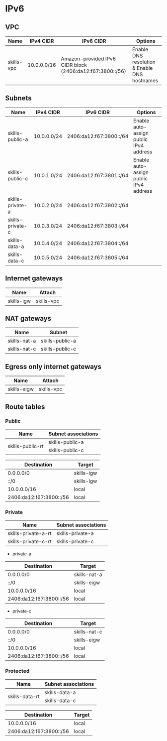 # IPv6
## VPC
|Name|IPv4 CIDR|IPv6 CIDR|Options|
|---|---|---|---|
|skills-vpc|10.0.0.0/16|Amazon-provided IPv6 CIDR block (2406:da12:f67:3800::/56)|Enable DNS resolution & Enable DNS hostnames|

## Subnets
|Name|IPv4 CIDR|IPv6 CIDR|Options|
|---|---|---|---|
|skills-public-a|10.0.0.0/24|2406:da12:f67:3800::/64|Enable auto-assign public IPv4 address|
|skills-public-c|10.0.1.0/24|2406:da12:f67:3801::/64|Enable auto-assign public IPv4 address|
|skills-private-a|10.0.2.0/24|2406:da12:f67:3802::/64||
|skills-private-c|10.0.3.0/24|2406:da12:f67:3803::/64||
|skills-data-a|10.0.4.0/24|2406:da12:f67:3804::/64||
|skills-data-c|10.0.5.0/24|2406:da12:f67:3805::/64||

## Internet gateways
|Name|Attach|
|---|---|
|skills-igw|skills-vpc|

## NAT gateways
|Name|Subnet|
|---|---|
|skills-nat-a|skills-public-a|
|skills-nat-c|skills-public-c|

## Egress only internet gateways
|Name|Attach|
|---|---|
|skills-eigw|skills-vpc|

## Route tables
### Public
<table>
    <thead>
        <tr>
            <th>Name</th>
            <th>Subnet associations</th>
        </tr>
    </thead>
    <tbody>
        <tr>
            <td rowspan="2" style="vertical-align : middle;text-align:center;">skills-public-rt</td>
            <td>skills-public-a</td>
        </tr>
        <tr>
            <td>skills-public-c</td>
        </tr>
    </tbody>
</table>

|Destination|Target|
|---|---|
|0.0.0.0/0|skills-igw|
|::/0|skills-igw|
|10.0.0.0/16|local|
|2406:da12:f67:3800::/56|local|

### Private
|Name|Subnet associations|
|---|---|
|skills-private-a-rt|skills-private-a|
|skills-private-c-rt|skills-private-c|

- private-a

|Destination|Target|
|---|---|
|0.0.0.0/0|skills-nat-a|
|::/0|skills-eigw|
|10.0.0.0/16|local|
|2406:da12:f67:3800::/56|local|

- private-c

|Destination|Target|
|---|---|
|0.0.0.0/0|skills-nat-c|
|::/0|skills-eigw|
|10.0.0.0/16|local|
|2406:da12:f67:3800::/56|local|

### Protected
<table>
    <thead>
        <tr>
            <th>Name</th>
            <th>Subnet associations</th>
        </tr>
    </thead>
    <tbody>
        <tr>
            <td rowspan="2" style="vertical-align : middle;text-align:center;">skills-data-rt</td>
            <td>skills-data-a</td>
        </tr>
        <tr>
            <td>skills-data-c</td>
        </tr>
    </tbody>
</table>

|Destination|Target|
|---|---|
|10.0.0.0/16|local|
|2406:da12:f67:3800::/56|local|